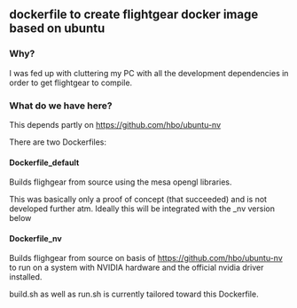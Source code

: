 ## dockerfile to create flightgear docker image based on ubuntu

### Why?

I was fed up with cluttering my PC with all the development
dependencies in order to get flightgear to compile.



### What do we have here?

This depends partly on https://github.com/hbo/ubuntu-nv


There are two Dockerfiles:

#### Dockerfile_default

Builds flighgear from source using the mesa opengl libraries.

This was basically only a proof of concept (that succeeded) and is not
developed further atm. Ideally this will be integrated with the _nv
version below

#### Dockerfile_nv 

Builds flighgear from source on basis of
https://github.com/hbo/ubuntu-nv to  run on a system with NVIDIA
hardware and the official nvidia driver installed.

build.sh as well as run.sh is currently tailored toward this
Dockerfile.  



